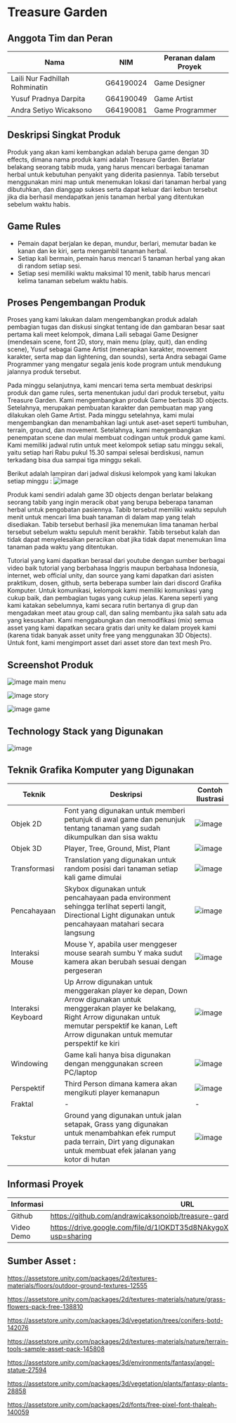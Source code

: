 # Treasure Garden

## Anggota Tim dan Peran
| Nama | NIM | Peranan dalam Proyek |
|------|-----|----------------------|
| Laili Nur Fadhillah Rohminatin | G64190024 | Game Designer |
| Yusuf Pradnya Darpita | G64190049 | Game Artist |
| Andra Setiyo Wicaksono | G64190081 | Game Programmer |

## Deskripsi Singkat Produk
Produk yang akan kami kembangkan adalah berupa game dengan 3D effects, dimana nama produk kami adalah Treasure Garden. Berlatar belakang seorang tabib muda, yang harus mencari berbagai tanaman herbal untuk kebutuhan penyakit yang diderita pasiennya. Tabib tersebut menggunakan mini map untuk menemukan lokasi dari tanaman herbal yang dibutuhkan, dan dianggap sukses serta dapat keluar dari kebun tersebut jika dia berhasil mendapatkan jenis tanaman herbal yang ditentukan sebelum waktu habis.

## Game Rules
- Pemain dapat berjalan ke depan, mundur, berlari, memutar badan ke kanan dan ke kiri, serta mengambil tanaman herbal.
- Setiap kali bermain, pemain harus mencari 5 tanaman herbal yang akan di random setiap sesi.
- Setiap sesi memiliki waktu maksimal 10 menit, tabib harus mencari kelima tanaman sebelum waktu habis.

## Proses Pengembangan Produk

  Proses yang kami lakukan dalam mengembangkan produk adalah pembagian tugas dan diskusi singkat tentang ide dan gambaran besar saat pertama kali meet kelompok, dimana Laili sebagai Game Designer (mendesain scene, font 2D, story, main menu (play, quit), dan ending scene), Yusuf sebagai Game Artist (menerapkan karakter, movement karakter, serta map dan lightening, dan sounds), serta Andra sebagai Game Programmer yang mengatur segala jenis kode program untuk mendukung jalannya produk tersebut.
  
  Pada minggu selanjutnya, kami mencari tema serta membuat deskripsi produk dan game rules, serta menentukan judul dari produk tersebut, yaitu Treasure Garden. Kami mengembangkan produk Game berbasis 3D objects. Setelahnya, merupakan pembuatan karakter dan pembuatan map yang dilakukan oleh Game Artist. Pada minggu setelahnya, kami mulai mengembangkan dan menambahkan lagi untuk aset-aset seperti tumbuhan, terrain, ground, dan movement. Setelahnya, kami mengembangkan penempatan scene dan mulai membuat codingan untuk produk game kami. Kami memiliki jadwal rutin untuk meet kelompok setiap satu minggu sekali, yaitu setiap hari Rabu pukul 15.30 sampai selesai berdiskusi, namun terkadang bisa dua sampai tiga minggu sekali.
  
  Berikut adalah lampiran dari jadwal diskusi kelompok yang kami lakukan setiap minggu :
![image](https://user-images.githubusercontent.com/78837351/146873938-a7024543-0db4-467d-9ac5-433c0285d41c.png)
  
  Produk kami sendiri adalah game 3D objects dengan berlatar belakang seorang tabib yang ingin meracik obat yang berupa beberapa tanaman herbal untuk pengobatan pasiennya. Tabib tersebut memiliki waktu sepuluh menit untuk mencari lima buah tanaman di dalam map yang telah disediakan. Tabib tersebut berhasil jika menemukan lima tanaman herbal tersebut sebelum waktu sepuluh menit berakhir. Tabib tersebut kalah dan tidak dapat menyelesaikan peracikan obat jika tidak dapat menemukan lima tanaman pada waktu yang ditentukan.
  
  Tutorial yang kami dapatkan berasal dari youtube dengan sumber berbagai video baik tutorial yang berbahasa Inggris maupun berbahasa Indonesia, internet, web official unity, dan source yang kami dapatkan dari asisten praktikum, dosen, github, serta beberapa sumber lain dari discord Grafika Komputer.
Untuk komunikasi, kelompok kami memiliki komunikasi yang cukup baik, dan pembagian tugas yang cukup jelas. Karena seperti yang kami katakan sebelumnya, kami secara rutin bertanya di grup dan mengadakan meet atau group call, dan saling membantu jika salah satu ada yang kesusahan.
Kami menggabungkan dan memodifikasi (mix) semua asset yang kami dapatkan secara gratis dari unity ke dalam proyek kami (karena tidak banyak asset unity free yang menggunakan 3D Objects). Untuk font, kami mengimport asset dari asset store dan text mesh Pro.


## Screenshot Produk
![image](https://user-images.githubusercontent.com/78837351/146872968-ae8c3076-7ea2-42b9-8949-48c5df7748bf.png)
main menu

![image](https://user-images.githubusercontent.com/78837351/146873043-9be76ec7-ed2f-49e7-99b3-5ee873d3fc80.png)
story

![image](https://user-images.githubusercontent.com/78837351/146873147-f4b22968-bf76-42f3-97c4-dd6504aee3d9.png)
game

## Technology Stack yang Digunakan

![image](https://user-images.githubusercontent.com/78837351/146873181-feecd30d-4a9a-4153-9b87-1f952e9cc603.png)


## Teknik Grafika Komputer yang Digunakan
| Teknik | Deskripsi | Contoh Ilustrasi |
|--------|-----------|------------------|
| Objek 2D | Font yang digunakan untuk memberi petunjuk di awal game dan penunjuk tentang tanaman yang sudah dikumpulkan dan sisa waktu | ![image](https://user-images.githubusercontent.com/78837351/146873330-017a6b35-06cc-4eaa-a1b0-bf57c17b7fb4.png) |
| Objek 3D | Player, Tree, Ground, Mist, Plant | ![image](https://user-images.githubusercontent.com/78837351/146873392-b6d39862-1964-4353-b5ae-e5eb0dba12fc.png) |
| Transformasi | Translation yang digunakan untuk random posisi dari tanaman setiap kali game dimulai | ![image](https://user-images.githubusercontent.com/78837351/146873542-25d8faa2-40b2-4c02-b555-028d04cfe523.png) |
| Pencahayaan | Skybox digunakan untuk pencahayaan pada environment sehingga terlihat seperti langit, Directional Light digunakan untuk pencahayaan matahari secara langsung | ![image](https://user-images.githubusercontent.com/78837351/146873600-010452e9-d5c9-4b9c-924c-6da554488942.png) |
| Interaksi Mouse | Mouse Y, apabila user menggeser mouse searah sumbu Y maka sudut kamera akan berubah sesuai dengan pergeseran | ![image](https://user-images.githubusercontent.com/78837351/146873643-c51d9f35-fae7-4afe-a6ad-e65f73996e02.png) |
| Interaksi Keyboard | Up Arrow digunakan untuk menggerakan player ke depan, Down Arrow digunakan untuk menggerakan player ke belakang, Right Arrow digunakan untuk memutar perspektif ke kanan, Left Arrow digunakan untuk memutar perspektif ke kiri | ![image](https://user-images.githubusercontent.com/78837351/146873686-f3d6b171-d295-4753-8b64-30a564c30f7c.png) |
| Windowing | Game kali hanya bisa digunakan dengan menggunakan screen PC/laptop | ![image](https://user-images.githubusercontent.com/78837351/146873719-99c1e005-38df-407e-9cd3-128dd157ea5f.png) |
| Perspektif | Third Person dimana kamera akan mengikuti player kemanapun | ![image](https://user-images.githubusercontent.com/78837351/146873774-a93af898-c1e1-432c-b0d2-8667a0976104.png) |
| Fraktal | - | - |
| Tekstur | Ground yang digunakan untuk jalan setapak, Grass yang digunakan untuk menambahkan efek rumput pada terrain, Dirt yang digunakan untuk membuat efek jalanan yang kotor di hutan | ![image](https://user-images.githubusercontent.com/78837351/146874362-4daf68f8-b7dc-45bd-9563-14aaa1d63bb7.png) |

## Informasi Proyek
| Informasi | URL |
|-----------|-----|
| Github | https://github.com/andrawicaksonoipb/treasure-garden |
| Video Demo | https://drive.google.com/file/d/1lOKDT35d8NAkygoXVS8KuO1KVSUSvmhu/view?usp=sharing |

## Sumber Asset :
https://assetstore.unity.com/packages/2d/textures-materials/floors/outdoor-ground-textures-12555

https://assetstore.unity.com/packages/2d/textures-materials/nature/grass-flowers-pack-free-138810

https://assetstore.unity.com/packages/3d/vegetation/trees/conifers-botd-142076

https://assetstore.unity.com/packages/2d/textures-materials/nature/terrain-tools-sample-asset-pack-145808

https://assetstore.unity.com/packages/3d/environments/fantasy/angel-statue-27594

https://assetstore.unity.com/packages/3d/vegetation/plants/fantasy-plants-28858

https://assetstore.unity.com/packages/2d/fonts/free-pixel-font-thaleah-140059
